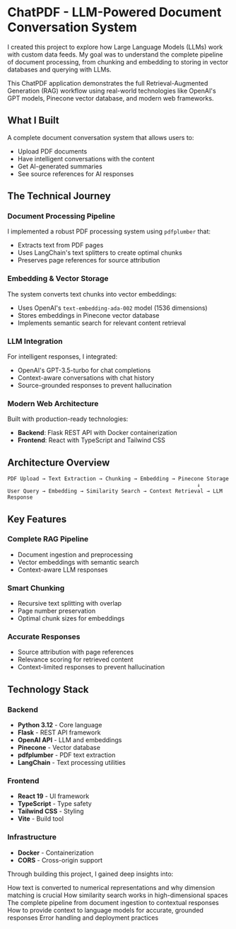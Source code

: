 # ChatPDF - LLM-Powered Document Conversation System

I created this project to explore how Large Language Models (LLMs) work with custom data feeds. My goal was to understand the complete pipeline of document processing, from chunking and embedding to storing in vector databases and querying with LLMs.

This ChatPDF application demonstrates the full Retrieval-Augmented Generation (RAG) workflow using real-world technologies like OpenAI's GPT models, Pinecone vector database, and modern web frameworks.

## What I Built

A complete document conversation system that allows users to:
- Upload PDF documents 
- Have intelligent conversations with the content
- Get AI-generated summaries
- See source references for AI responses

## The Technical Journey

###  Document Processing Pipeline
I implemented a robust PDF processing system using `pdfplumber` that:
- Extracts text from PDF pages
- Uses LangChain's text splitters to create optimal chunks
- Preserves page references for source attribution

###  Embedding & Vector Storage
The system converts text chunks into vector embeddings:
- Uses OpenAI's `text-embedding-ada-002` model (1536 dimensions)
- Stores embeddings in Pinecone vector database
- Implements semantic search for relevant content retrieval

###  LLM Integration
For intelligent responses, I integrated:
- OpenAI's GPT-3.5-turbo for chat completions
- Context-aware conversations with chat history
- Source-grounded responses to prevent hallucination

### Modern Web Architecture
Built with production-ready technologies:
- **Backend**: Flask REST API with Docker containerization
- **Frontend**: React with TypeScript and Tailwind CSS

## Architecture Overview

```
PDF Upload → Text Extraction → Chunking → Embedding → Pinecone Storage
                                                            ↓
User Query → Embedding → Similarity Search → Context Retrieval → LLM Response
```

## Key Features

### **Complete RAG Pipeline**
- Document ingestion and preprocessing
- Vector embeddings with semantic search
- Context-aware LLM responses

### **Smart Chunking**
- Recursive text splitting with overlap
- Page number preservation
- Optimal chunk sizes for embeddings

### **Accurate Responses**
- Source attribution with page references
- Relevance scoring for retrieved content
- Context-limited responses to prevent hallucination


## Technology Stack

### Backend
- **Python 3.12** - Core language
- **Flask** - REST API framework
- **OpenAI API** - LLM and embeddings
- **Pinecone** - Vector database
- **pdfplumber** - PDF text extraction
- **LangChain** - Text processing utilities

### Frontend
- **React 19** - UI framework
- **TypeScript** - Type safety
- **Tailwind CSS** - Styling
- **Vite** - Build tool

### Infrastructure
- **Docker** - Containerization
- **CORS** - Cross-origin support



Through building this project, I gained deep insights into:

How text is converted to numerical representations and why dimension matching is crucial
How similarity search works in high-dimensional spaces
The complete pipeline from document ingestion to contextual responses
How to provide context to language models for accurate, grounded responses
Error handling and deployment practices
